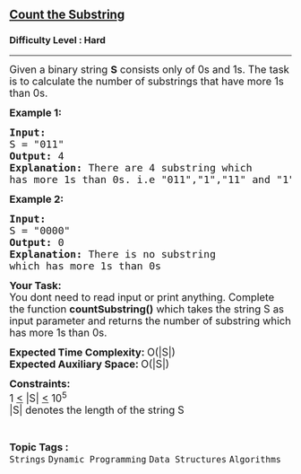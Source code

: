 <h2><a href="https://www.geeksforgeeks.org/problems/count-the-substring--170645/1?page=3&difficulty=Hard&sortBy=accuracy">Count the Substring</a></h2><h3>Difficulty Level : Hard</h3><hr><div class="problems_problem_content__Xm_eO"><p><span style="font-size:18px">Given a binary string&nbsp;<strong>S</strong>&nbsp;consists only of 0s and 1s. The task is to calculate the number of substrings that have more 1s than 0s.</span></p>

<p><span style="font-size:18px"><strong>Example 1:</strong></span></p>

<pre><span style="font-size:18px"><strong>Input:</strong>
S = "011"
<strong>Output:</strong> 4
<strong>Explanation: </strong>There are 4 substring which 
has more 1s than 0s. i.e "011","1","11" and "1"
</span></pre>

<p><span style="font-size:18px"><strong>Example 2:</strong></span></p>

<pre><span style="font-size:18px"><strong>Input:</strong>
S = "0000"
<strong>Output:</strong> 0
<strong>Explanation: </strong>There is no substring
which has more 1s than 0s</span></pre>

<p><span style="font-size:18px"><strong>Your Task: &nbsp;</strong><br>
You dont need to read input or print anything. Complete the function&nbsp;<strong>countSubstring</strong><strong>()</strong>&nbsp;which takes&nbsp;the&nbsp;string&nbsp;S as input parameter and returns the number of substring which has more 1s than 0s.</span></p>

<p><span style="font-size:18px"><strong>Expected Time Complexity:&nbsp;</strong>O(|S|)<br>
<strong>Expected Auxiliary Space:&nbsp;</strong>O(|S|)</span></p>

<p><span style="font-size:18px"><strong>Constraints:</strong><br>
1 <u>&lt;</u>&nbsp;|S| <u>&lt;</u>&nbsp;10<sup>5</sup><br>
|S| denotes the length of the string S</span></p>
</div><br><p><span style=font-size:18px><strong>Topic Tags : </strong><br><code>Strings</code>&nbsp;<code>Dynamic Programming</code>&nbsp;<code>Data Structures</code>&nbsp;<code>Algorithms</code>&nbsp;